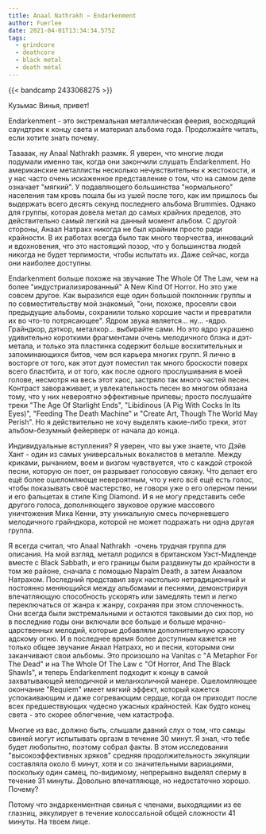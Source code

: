 ```yaml
---
title: Anaal Nathrakh — Endarkenment
author: Fuerlee
date: 2021-04-01T13:34:34.575Z
tags:
  - grindcore
  - deathcore
  - black metal
  - death metal
---
```

{{< bandcamp 2433068275 >}}

Кузьмас Винья, привет!

Endarkenment - это экстремальная металлическая феерия, восходящий саундтрек к концу света и материал альбома года. Продолжайте читать, если хотите знать почему.

Тааааак, ну Anaal Nathrakh размяк. Я уверен, что многие люди подумали именно так, когда они закончили слушать Endarkenment. Но американские металлисты несколько нечувствительны к жестокости, и у нас часто очень искаженное представление о том, что на самом деле означает "мягкий". У подавляющего большинства "нормального" населения там кровь пошла бы из ушей после того, как им пришлось бы выдержать всего десять секунд последнего альбома Brummies. Однако для группы, которая довела метал до самых крайних пределов, это действительно самый легкий на данный момент альбом. С другой стороны, Анаал Натракх никогда не был крайним просто ради крайности. В их работах всегда было так много творчества, инноваций и вдохновения, что это настоящий позор, что у большинства людей никогда не будет терпимости, чтобы испытать их. Даже сейчас, когда они наиболее доступны.

Endarkenment больше похоже на звучание The Whole Of The Law, чем на более "индустриализированный" A New Kind Of Horror. Но это уже совсем другое. Как выразился еще один большой поклонник группы и по совместительству мой знакомый, "они, похоже, просеяли свои предыдущие альбомы, сохранили только хорошие части и превратили их во что-то потрясающее". Ядром звука является… ну... -ядро. Грайндкор, дэткор, металкор... выбирайте сами. Но это ядро украшено удивительно короткими фрагментами очень мелодичного блэка и дэт-метала, и только эта пластинка содержит больше восхитительных и запоминающихся битов, чем вся карьера многих групп. Я лично в восторге от того, как этот дуэт поместил так много броскости поверх всего бластбита, и от того, как после одного прослушивания в моей голове, несмотря на весь этот хаос, застряло так много частей песен. Контраст завораживает, и увлекательность песен во многом обязана тому, что у них невероятно эффективные припевы; просто послушайте треки "The Age Of Starlight Ends", "Libidinous (A Pig With Cocks In Its Eyes)", "Feeding The Death Machine" и "Create Art, Though The World May Perish". Но я действительно не хочу выделять какие-либо треки, этот альбом-безумный фейерверк от начала до конца.

Индивидуальные вступления? Я уверен, что вы уже знаете, что Дэйв Хант - один из самых универсальных вокалистов в металле. Между криками, рычанием, воем и визгом чувствуется, что с каждой строкой песни, которую он поет, он разрывает голосовую связку. Что делает его ещё более ошеломляюще невероятным, что у него всё ещё есть голос, чтобы показывать своё мастерство, не говоря уже о его оперном пении и его фальцетах в стиле King Diamond. И я не могу представить себе другого голоса, дополняющего звуковое оружие массового уничтожения Мика Кенни, эту уникальную смесь почерневшего мелодичного грайндкора, которой не может подражать ни одна другая группа.

Я всегда считал, что Anaal Nathrakh  -очень трудная группа для описания. На мой взгляд, металл родился в британском Уэст-Мидленде вместе с Black Sabbath, и его границы были раздвинуты до крайности в том же районе, сначала с помощью Napalm Death, а затем Анаалом Натрахом. Последний представил звук настолько нетрадиционный и постоянно меняющийся между альбомами и песнями, демонстрируя впечатляющую способность ускорять или замедлять темп и легко переключаться от жанра к жанру, сохраняя при этом сплоченность. Они всегда были экстремальными и остаются таковыми до сих пор, но в последние годы они включали все больше и больше мрачно-царственных мелодий, которые добавляли дополнительную красоту адскому огню. И в последнее время более доступным кажется не только общее звучание Анаал Натрахх, но и песни, которыми они заканчивают свои альбомы. Это произошло на Vanitas с "A Metaphor For The Dead" и на The Whole Of The Law с "Of Horror, And The Black Shawls", и теперь Endarkenment подходит к концу в самой захватывающей мелодичной и меланхоличной манере. Ошеломляющее окончание "Requiem" имеет мягкий эффект, который кажется успокаивающим и даже согревающим сердце, когда он приходит после всех предшествующих чудесно ужасных крайностей. Как будто конец света - это скорее облегчение, чем катастрофа.

Многие из вас, должно быть, слышали давний слух о том, что самцы свиней могут испытывать оргазм в течение 30 минут. Я знал, что тебе будет любопытно, поэтому собрал факты. В этом исследовании "высокоэффективных хряков" средняя продолжительность эякуляции составляла около 6 минут, хотя и со значительными вариациями, поскольку один самец, по-видимому, непрерывно выделял сперму в течение 31 минуты. Довольно впечатляюще, но недостаточно хорошо. Почему?

Потому что эндаркенментная свинья с членами, выходящими из ее глазниц, эякулирует в течение колоссальной общей сложности 41 минуты. На твоем лице.